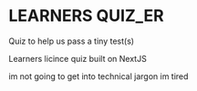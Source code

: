 # LEARNERS QUIZ_ER
 Quiz to help us pass a tiny test(s)

 Learners licince quiz built on NextJS

 im not going to get into technical jargon im tired
